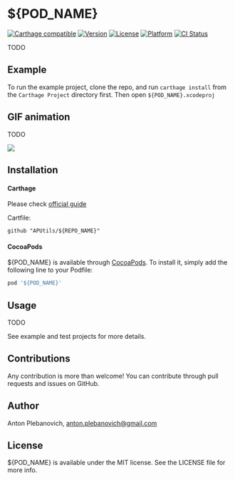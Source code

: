 # ${POD_NAME}

[![Carthage compatible](https://img.shields.io/badge/Carthage-compatible-4BC51D.svg?style=flat)](https://github.com/Carthage/Carthage)
[![Version](https://img.shields.io/cocoapods/v/${POD_NAME}.svg?style=flat)](http://cocoapods.org/pods/${POD_NAME})
[![License](https://img.shields.io/cocoapods/l/${POD_NAME}.svg?style=flat)](http://cocoapods.org/pods/${POD_NAME})
[![Platform](https://img.shields.io/cocoapods/p/${POD_NAME}.svg?style=flat)](http://cocoapods.org/pods/${POD_NAME})
[![CI Status](http://img.shields.io/travis/APUtils/${REPO_NAME}.svg?style=flat)](https://travis-ci.org/APUtils/${REPO_NAME})

TODO

## Example

To run the example project, clone the repo, and run `carthage install` from the `Carthage Project` directory first. Then open `${POD_NAME}.xcodeproj`

## GIF animation

TODO

<img src="Example/${POD_NAME}/<#NAME#>.gif"/>

## Installation

#### Carthage

Please check [official guide](https://github.com/Carthage/Carthage#if-youre-building-for-ios-tvos-or-watchos)

Cartfile:

```
github "APUtils/${REPO_NAME}"
```

#### CocoaPods

${POD_NAME} is available through [CocoaPods](http://cocoapods.org). To install
it, simply add the following line to your Podfile:

```ruby
pod '${POD_NAME}'
```

## Usage

TODO

See example and test projects for more details.

## Contributions

Any contribution is more than welcome! You can contribute through pull requests and issues on GitHub.

## Author

Anton Plebanovich, anton.plebanovich@gmail.com

## License

${POD_NAME} is available under the MIT license. See the LICENSE file for more info.
